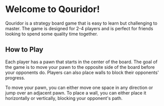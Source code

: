 # Welcome to Qouridor!

Qouridor is a strategy board game that is easy to learn but challenging to master. The game is designed for 2-4 players and is perfect for friends looking to spend some quality time together.

## How to Play

Each player has a pawn that starts in the center of the board. The goal of the game is to move your pawn to the opposite side of the board before your opponents do. Players can also place walls to block their opponents' progress.

To move your pawn, you can either move one space in any direction or jump over an adjacent pawn. To place a wall, you can either place it horizontally or vertically, blocking your opponent's path.